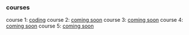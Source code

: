 ### courses

course 1: [coding](coding/README.md)
course 2: [coming soon](README.md)
course 3: [coming soon](README.md)
course 4: [coming soon](README.md)
course 5: [coming soon](README.md)
